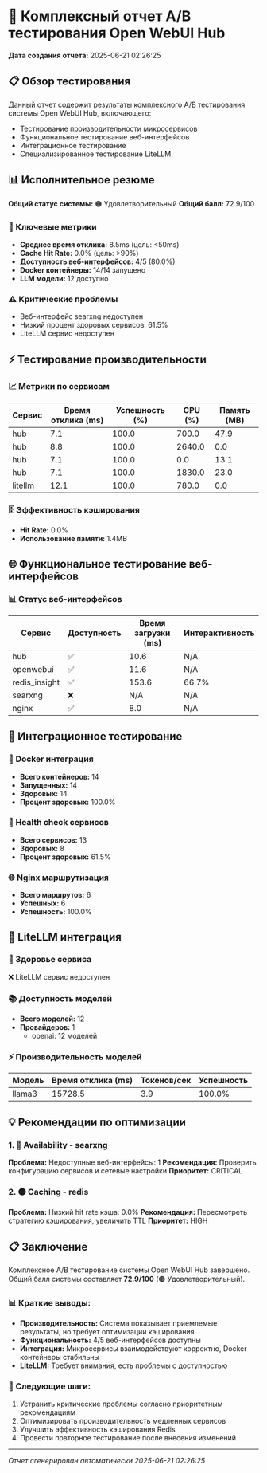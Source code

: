 # 🚀 Комплексный отчет A/B тестирования Open WebUI Hub

**Дата создания отчета:** 2025-06-21 02:26:25

## 📋 Обзор тестирования

Данный отчет содержит результаты комплексного A/B тестирования системы Open WebUI Hub, включающего:
- Тестирование производительности микросервисов
- Функциональное тестирование веб-интерфейсов
- Интеграционное тестирование
- Специализированное тестирование LiteLLM

## 📊 Исполнительное резюме

**Общий статус системы:** 🟠 Удовлетворительный
**Общий балл:** 72.9/100

### 🎯 Ключевые метрики

- **Среднее время отклика:** 8.5ms (цель: <50ms)
- **Cache Hit Rate:** 0.0% (цель: >90%)
- **Доступность веб-интерфейсов:** 4/5 (80.0%)
- **Docker контейнеры:** 14/14 запущено
- **LLM модели:** 12 доступно

### ⚠️ Критические проблемы

- Веб-интерфейс searxng недоступен
- Низкий процент здоровых сервисов: 61.5%
- LiteLLM сервис недоступен

## ⚡ Тестирование производительности

### 📈 Метрики по сервисам

| Сервис | Время отклика (ms) | Успешность (%) | CPU (%) | Память (MB) |
|--------|-------------------|----------------|---------|-------------|
| hub | 7.1 | 100.0 | 700.0 | 47.9 |
| hub | 8.8 | 100.0 | 2640.0 | 0.0 |
| hub | 7.1 | 100.0 | 0.0 | 13.1 |
| hub | 7.1 | 100.0 | 1830.0 | 23.0 |
| litellm | 12.1 | 100.0 | 780.0 | 0.0 |

### 🗄️ Эффективность кэширования

- **Hit Rate:** 0.0%
- **Использование памяти:** 1.4MB

## 🌐 Функциональное тестирование веб-интерфейсов

### 📊 Статус веб-интерфейсов

| Сервис | Доступность | Время загрузки (ms) | Интерактивность |
|--------|-------------|-------------------|-----------------|
| hub | ✅ | 10.6 | N/A |
| openwebui | ✅ | 11.6 | N/A |
| redis_insight | ✅ | 153.6 | 66.7% |
| searxng | ❌ | N/A | N/A |
| nginx | ✅ | 8.0 | N/A |

## 🔗 Интеграционное тестирование

### 🐳 Docker интеграция

- **Всего контейнеров:** 14
- **Запущенных:** 14
- **Здоровых:** 14
- **Процент здоровых:** 100.0%

### 🏥 Health check сервисов

- **Всего сервисов:** 13
- **Здоровых:** 8
- **Процент здоровых:** 61.5%

### 🌐 Nginx маршрутизация

- **Всего маршрутов:** 6
- **Успешных:** 6
- **Успешность:** 100.0%

## 🤖 LiteLLM интеграция

### 🏥 Здоровье сервиса

❌ LiteLLM сервис недоступен

### 📚 Доступность моделей

- **Всего моделей:** 12
- **Провайдеров:** 1
  - openai: 12 моделей

### ⚡ Производительность моделей

| Модель | Время отклика (ms) | Токенов/сек | Успешность |
|--------|-------------------|-------------|------------|
| llama3 | 15728.5 | 3.9 | 100.0% |

## 💡 Рекомендации по оптимизации

### 1. 🔴 Availability - searxng

**Проблема:** Недоступные веб-интерфейсы: 1
**Рекомендация:** Проверить конфигурацию сервисов и сетевые настройки
**Приоритет:** CRITICAL

### 2. 🟠 Caching - redis

**Проблема:** Низкий hit rate кэша: 0.0%
**Рекомендация:** Пересмотреть стратегию кэширования, увеличить TTL
**Приоритет:** HIGH

## 📋 Заключение

Комплексное A/B тестирование системы Open WebUI Hub завершено. 
Общий балл системы составляет **72.9/100** (🟠 Удовлетворительный).

### 📊 Краткие выводы:

- **Производительность:** Система показывает приемлемые результаты, но требует оптимизации кэширования
- **Функциональность:** 4/5 веб-интерфейсов доступны
- **Интеграция:** Микросервисы взаимодействуют корректно, Docker контейнеры стабильны
- **LiteLLM:** Требует внимания, есть проблемы с доступностью

### 🎯 Следующие шаги:

1. Устранить критические проблемы согласно приоритетным рекомендациям
2. Оптимизировать производительность медленных сервисов
3. Улучшить эффективность кэширования Redis
4. Провести повторное тестирование после внесения изменений

---
*Отчет сгенерирован автоматически 2025-06-21 02:26:25*